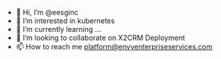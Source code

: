 - 👋 Hi, I’m @eesginc
- 👀 I’m interested in kubernetes
- 🌱 I’m currently learning ...
- 💞️ I’m looking to collaborate on X2CRM Deployment
- 📫 How to reach me platform@envyenterpriseservices.com

<!---
eesginc/eesginc is a ✨ special ✨ repository because its `README.md` (this file) appears on your GitHub profile.
You can click the Preview link to take a look at your changes.
--->
